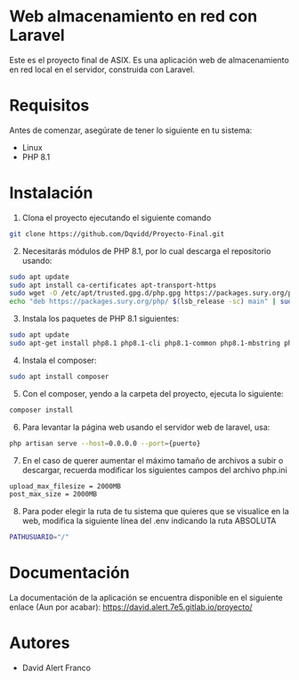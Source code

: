 # Web almacenamiento en red con Laravel

Este es el proyecto final de ASIX. Es una aplicación web de almacenamiento en red local en el servidor, construida con Laravel.

# Requisitos
Antes de comenzar, asegúrate de tener lo siguiente en tu sistema:

- Linux
- PHP 8.1

# Instalación

1. Clona el proyecto ejecutando el siguiente comando

```bash
git clone https://github.com/Dqvidd/Proyecto-Final.git
```
2. Necesitarás módulos de PHP 8.1, por lo cual descarga el repositorio usando:

```bash
sudo apt update
sudo apt install ca-certificates apt-transport-https
sudo wget -O /etc/apt/trusted.gpg.d/php.gpg https://packages.sury.org/php/apt.gpg
echo "deb https://packages.sury.org/php/ $(lsb_release -sc) main" | sudo tee /etc/apt/sources.list.d/php.list

```

3. Instala los paquetes de PHP 8.1 siguientes:

```bash
sudo apt update
sudo apt-get install php8.1 php8.1-cli php8.1-common php8.1-mbstring php8.1-mysql php8.1-xml php8.1-zip php8.1-curl
```

4. Instala el composer:

```bash
sudo apt install composer
```

5. Con el composer, yendo a la carpeta del proyecto, ejecuta lo siguiente:

```bash
composer install
```

6. Para levantar la página web usando el servidor web de laravel, usa:

```bash
php artisan serve --host=0.0.0.0 --port={puerto}
```

7. En el caso de querer aumentar el máximo tamaño de archivos a subir o descargar, recuerda modificar los siguientes campos del archivo php.ini

```bash
upload_max_filesize = 2000MB
post_max_size = 2000MB
```

8. Para poder elegir la ruta de tu sistema que quieres que se visualice en la web, modifica la siguiente línea del .env indicando la ruta ABSOLUTA

```bash
PATHUSUARIO="/"
```
# Documentación
La documentación de la aplicación se encuentra disponible en el siguiente enlace (Aun por acabar):
https://david.alert.7e5.gitlab.io/proyecto/

# Autores
- David Alert Franco
